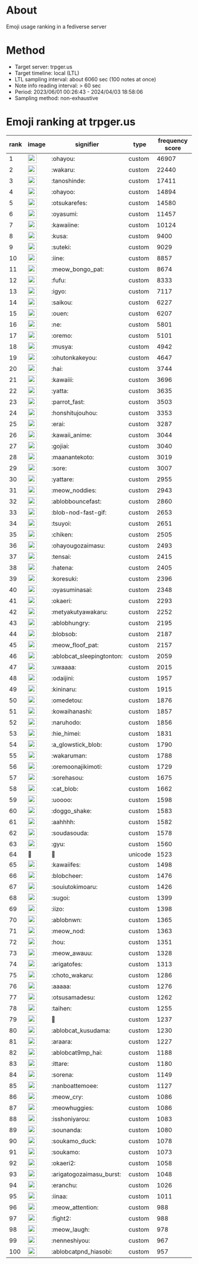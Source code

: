 # About
Emoji usage ranking in a fediverse server

# Method
- Target server: trpger.us
- Target timeline: local (LTL)
- LTL sampling interval: about 6060 sec (100 notes at once)
- Note info reading interval: > 60 sec
- Period: 2023/06/01 00:26:43 - 2024/04/03 18:58:06 
- Sampling method: non-exhaustive

# Emoji ranking at trpger.us

|rank|image|signifier|type|frequency score|
|----|----|----|----|----|
|1|<img height="24" src="https://trpger.us/emoji/ohayou.webp">|:ohayou:|custom|46907|
|2|<img height="24" src="https://trpger.us/emoji/wakaru.webp">|:wakaru:|custom|22440|
|3|<img height="24" src="https://trpger.us/emoji/tanoshinde.webp">|:tanoshinde:|custom|17411|
|4|<img height="24" src="https://trpger.us/emoji/ohayoo.webp">|:ohayoo:|custom|14894|
|5|<img height="24" src="https://trpger.us/emoji/otsukarefes.webp">|:otsukarefes:|custom|14580|
|6|<img height="24" src="https://trpger.us/emoji/oyasumi.webp">|:oyasumi:|custom|11457|
|7|<img height="24" src="https://trpger.us/emoji/kawaiine.webp">|:kawaiine:|custom|10124|
|8|<img height="24" src="https://trpger.us/emoji/kusa.webp">|:kusa:|custom|9400|
|9|<img height="24" src="https://trpger.us/emoji/suteki.webp">|:suteki:|custom|9029|
|10|<img height="24" src="https://trpger.us/emoji/iine.webp">|:iine:|custom|8857|
|11|<img height="24" src="https://trpger.us/emoji/meow_bongo_pat.webp">|:meow_bongo_pat:|custom|8674|
|12|<img height="24" src="https://trpger.us/emoji/fufu.webp">|:fufu:|custom|8333|
|13|<img height="24" src="https://trpger.us/emoji/igyo.webp">|:igyo:|custom|7117|
|14|<img height="24" src="https://trpger.us/emoji/saikou.webp">|:saikou:|custom|6227|
|15|<img height="24" src="https://trpger.us/emoji/ouen.webp">|:ouen:|custom|6207|
|16|<img height="24" src="https://trpger.us/emoji/ne.webp">|:ne:|custom|5801|
|17|<img height="24" src="https://trpger.us/emoji/oremo.webp">|:oremo:|custom|5101|
|18|<img height="24" src="https://trpger.us/emoji/musya.webp">|:musya:|custom|4942|
|19|<img height="24" src="https://trpger.us/emoji/ohutonkakeyou.webp">|:ohutonkakeyou:|custom|4647|
|20|<img height="24" src="https://trpger.us/emoji/hai.webp">|:hai:|custom|3744|
|21|<img height="24" src="https://trpger.us/emoji/kawaiii.webp">|:kawaiii:|custom|3696|
|22|<img height="24" src="https://trpger.us/emoji/yatta.webp">|:yatta:|custom|3635|
|23|<img height="24" src="https://trpger.us/emoji/parrot_fast.webp">|:parrot_fast:|custom|3503|
|24|<img height="24" src="https://trpger.us/emoji/honshitujouhou.webp">|:honshitujouhou:|custom|3353|
|25|<img height="24" src="https://trpger.us/emoji/erai.webp">|:erai:|custom|3287|
|26|<img height="24" src="https://trpger.us/emoji/kawaii_anime.webp">|:kawaii_anime:|custom|3044|
|27|<img height="24" src="https://trpger.us/emoji/gojiai.webp">|:gojiai:|custom|3040|
|28|<img height="24" src="https://trpger.us/emoji/maanantekoto.webp">|:maanantekoto:|custom|3019|
|29|<img height="24" src="https://trpger.us/emoji/sore.webp">|:sore:|custom|3007|
|30|<img height="24" src="https://trpger.us/emoji/yattare.webp">|:yattare:|custom|2955|
|31|<img height="24" src="https://trpger.us/emoji/meow_noddies.webp">|:meow_noddies:|custom|2943|
|32|<img height="24" src="https://trpger.us/emoji/ablobbouncefast.webp">|:ablobbouncefast:|custom|2860|
|33|<img height="24" src="https://trpger.us/emoji/blob-nod-fast-gif.webp">|:blob-nod-fast-gif:|custom|2653|
|34|<img height="24" src="https://trpger.us/emoji/tsuyoi.webp">|:tsuyoi:|custom|2651|
|35|<img height="24" src="https://trpger.us/emoji/chiken.webp">|:chiken:|custom|2505|
|36|<img height="24" src="https://trpger.us/emoji/ohayougozaimasu.webp">|:ohayougozaimasu:|custom|2493|
|37|<img height="24" src="https://trpger.us/emoji/tensai.webp">|:tensai:|custom|2415|
|38|<img height="24" src="https://trpger.us/emoji/hatena.webp">|:hatena:|custom|2405|
|39|<img height="24" src="https://trpger.us/emoji/koresuki.webp">|:koresuki:|custom|2396|
|40|<img height="24" src="https://trpger.us/emoji/oyasuminasai.webp">|:oyasuminasai:|custom|2348|
|41|<img height="24" src="https://trpger.us/emoji/okaeri.webp">|:okaeri:|custom|2293|
|42|<img height="24" src="https://trpger.us/emoji/metyakutyawakaru.webp">|:metyakutyawakaru:|custom|2252|
|43|<img height="24" src="https://trpger.us/emoji/ablobhungry.webp">|:ablobhungry:|custom|2195|
|44|<img height="24" src="https://trpger.us/emoji/blobsob.webp">|:blobsob:|custom|2187|
|45|<img height="24" src="https://trpger.us/emoji/meow_floof_pat.webp">|:meow_floof_pat:|custom|2157|
|46|<img height="24" src="https://trpger.us/emoji/ablobcat_sleepingtonton.webp">|:ablobcat_sleepingtonton:|custom|2059|
|47|<img height="24" src="https://trpger.us/emoji/uwaaaa.webp">|:uwaaaa:|custom|2015|
|48|<img height="24" src="https://trpger.us/emoji/odaijini.webp">|:odaijini:|custom|1957|
|49|<img height="24" src="https://trpger.us/emoji/kininaru.webp">|:kininaru:|custom|1915|
|50|<img height="24" src="https://trpger.us/emoji/omedetou.webp">|:omedetou:|custom|1876|
|51|<img height="24" src="https://trpger.us/emoji/kowaihanashi.webp">|:kowaihanashi:|custom|1857|
|52|<img height="24" src="https://trpger.us/emoji/naruhodo.webp">|:naruhodo:|custom|1856|
|53|<img height="24" src="https://trpger.us/emoji/hie_himei.webp">|:hie_himei:|custom|1831|
|54|<img height="24" src="https://trpger.us/emoji/a_glowstick_blob.webp">|:a_glowstick_blob:|custom|1790|
|55|<img height="24" src="https://trpger.us/emoji/wakaruman.webp">|:wakaruman:|custom|1788|
|56|<img height="24" src="https://trpger.us/emoji/oremoonajikimoti.webp">|:oremoonajikimoti:|custom|1729|
|57|<img height="24" src="https://trpger.us/emoji/sorehasou.webp">|:sorehasou:|custom|1675|
|58|<img height="24" src="https://trpger.us/emoji/cat_blob.webp">|:cat_blob:|custom|1662|
|59|<img height="24" src="https://trpger.us/emoji/uoooo.webp">|:uoooo:|custom|1598|
|60|<img height="24" src="https://trpger.us/emoji/doggo_shake.webp">|:doggo_shake:|custom|1583|
|61|<img height="24" src="https://trpger.us/emoji/aahhhh.webp">|:aahhhh:|custom|1582|
|62|<img height="24" src="https://trpger.us/emoji/soudasouda.webp">|:soudasouda:|custom|1578|
|63|<img height="24" src="https://trpger.us/emoji/gyu.webp">|:gyu:|custom|1560|
|64|🍮|🍮|unicode|1523|
|65|<img height="24" src="https://trpger.us/emoji/kawaiifes.webp">|:kawaiifes:|custom|1498|
|66|<img height="24" src="https://trpger.us/emoji/blobcheer.webp">|:blobcheer:|custom|1476|
|67|<img height="24" src="https://trpger.us/emoji/souiutokimoaru.webp">|:souiutokimoaru:|custom|1426|
|68|<img height="24" src="https://trpger.us/emoji/sugoi.webp">|:sugoi:|custom|1399|
|69|<img height="24" src="https://trpger.us/emoji/iizo.webp">|:iizo:|custom|1398|
|70|<img height="24" src="https://trpger.us/emoji/ablobnwn.webp">|:ablobnwn:|custom|1365|
|71|<img height="24" src="https://trpger.us/emoji/meow_nod.webp">|:meow_nod:|custom|1363|
|72|<img height="24" src="https://trpger.us/emoji/hou.webp">|:hou:|custom|1351|
|73|<img height="24" src="https://trpger.us/emoji/meow_awauu.webp">|:meow_awauu:|custom|1328|
|74|<img height="24" src="https://trpger.us/emoji/arigatofes.webp">|:arigatofes:|custom|1313|
|75|<img height="24" src="https://trpger.us/emoji/choto_wakaru.webp">|:choto_wakaru:|custom|1286|
|76|<img height="24" src="https://trpger.us/emoji/aaaaa.webp">|:aaaaa:|custom|1276|
|77|<img height="24" src="https://trpger.us/emoji/otsusamadesu.webp">|:otsusamadesu:|custom|1262|
|78|<img height="24" src="https://trpger.us/emoji/taihen.webp">|:taihen:|custom|1255|
|79|<img height="24" src="https://trpger.us/emoji/birthday.webp">|:birthday:|custom|1237|
|80|<img height="24" src="https://trpger.us/emoji/ablobcat_kusudama.webp">|:ablobcat_kusudama:|custom|1230|
|81|<img height="24" src="https://trpger.us/emoji/araara.webp">|:araara:|custom|1227|
|82|<img height="24" src="https://trpger.us/emoji/ablobcat9mp_hai.webp">|:ablobcat9mp_hai:|custom|1188|
|83|<img height="24" src="https://trpger.us/emoji/ittare.webp">|:ittare:|custom|1180|
|84|<img height="24" src="https://trpger.us/emoji/sorena.webp">|:sorena:|custom|1149|
|85|<img height="24" src="https://trpger.us/emoji/nanboattemoee.webp">|:nanboattemoee:|custom|1127|
|86|<img height="24" src="https://trpger.us/emoji/meow_cry.webp">|:meow_cry:|custom|1086|
|87|<img height="24" src="https://trpger.us/emoji/meowhuggies.webp">|:meowhuggies:|custom|1086|
|88|<img height="24" src="https://trpger.us/emoji/isshoniyarou.webp">|:isshoniyarou:|custom|1083|
|89|<img height="24" src="https://trpger.us/emoji/sounanda.webp">|:sounanda:|custom|1080|
|90|<img height="24" src="https://trpger.us/emoji/soukamo_duck.webp">|:soukamo_duck:|custom|1078|
|91|<img height="24" src="https://trpger.us/emoji/soukamo.webp">|:soukamo:|custom|1073|
|92|<img height="24" src="https://trpger.us/emoji/okaeri2.webp">|:okaeri2:|custom|1058|
|93|<img height="24" src="https://trpger.us/emoji/arigatogozaimasu_burst.webp">|:arigatogozaimasu_burst:|custom|1048|
|94|<img height="24" src="https://trpger.us/emoji/eranchu.webp">|:eranchu:|custom|1026|
|95|<img height="24" src="https://trpger.us/emoji/iinaa.webp">|:iinaa:|custom|1011|
|96|<img height="24" src="https://trpger.us/emoji/meow_attention.webp">|:meow_attention:|custom|988|
|97|<img height="24" src="https://trpger.us/emoji/fight2.webp">|:fight2:|custom|988|
|98|<img height="24" src="https://trpger.us/emoji/meow_laugh.webp">|:meow_laugh:|custom|978|
|99|<img height="24" src="https://trpger.us/emoji/nenneshiyou.webp">|:nenneshiyou:|custom|967|
|100|<img height="24" src="https://trpger.us/emoji/ablobcatpnd_hiasobi.webp">|:ablobcatpnd_hiasobi:|custom|957|
